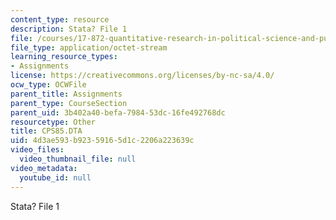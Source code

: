 ```yaml
---
content_type: resource
description: Stata? File 1
file: /courses/17-872-quantitative-research-in-political-science-and-public-policy-spring-2004/4d3ae593b92359165d1c2206a223639c_CPS85.DTA
file_type: application/octet-stream
learning_resource_types:
- Assignments
license: https://creativecommons.org/licenses/by-nc-sa/4.0/
ocw_type: OCWFile
parent_title: Assignments
parent_type: CourseSection
parent_uid: 3b402a40-befa-7984-53dc-16fe492768dc
resourcetype: Other
title: CPS85.DTA
uid: 4d3ae593-b923-5916-5d1c-2206a223639c
video_files:
  video_thumbnail_file: null
video_metadata:
  youtube_id: null
---
```

Stata? File 1